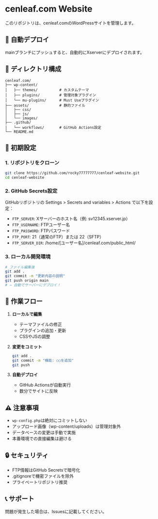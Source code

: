 # cenleaf.com Website

このリポジトリは、cenleaf.comのWordPressサイトを管理します。

## 🚀 自動デプロイ

mainブランチにプッシュすると、自動的にXserverにデプロイされます。

## 📁 ディレクトリ構成

```
cenleaf.com/
├── wp-content/
│   ├── themes/          # カスタムテーマ
│   ├── plugins/         # 管理対象プラグイン
│   └── mu-plugins/      # Must Useプラグイン
├── assets/              # 静的ファイル
│   ├── css/
│   ├── js/
│   └── images/
├── .github/
│   └── workflows/       # GitHub Actions設定
└── README.md
```

## 🔧 初期設定

### 1. リポジトリをクローン
```bash
git clone https://github.com/rocky77777777/cenleaf-website.git
cd cenleaf-website
```

### 2. GitHub Secrets設定

GitHubリポジトリの Settings > Secrets and variables > Actions で以下を設定：

- `FTP_SERVER`: Xサーバーのホスト名（例: sv12345.xserver.jp）
- `FTP_USERNAME`: FTPユーザー名
- `FTP_PASSWORD`: FTPパスワード
- `FTP_PORT`: 21（通常のFTP）または 22（SFTP）
- `FTP_SERVER_DIR`: /home/[ユーザー名]/cenleaf.com/public_html/

### 3. ローカル開発環境

```bash
# ファイル編集後
git add .
git commit -m "更新内容の説明"
git push origin main
# → 自動でサーバーにデプロイ！
```

## 📝 作業フロー

1. **ローカルで編集**
   - テーマファイルの修正
   - プラグインの追加・更新
   - CSSやJSの調整

2. **変更をコミット**
   ```bash
   git add .
   git commit -m "機能: ○○を追加"
   git push
   ```

3. **自動デプロイ**
   - GitHub Actionsが自動実行
   - 数分でサイトに反映

## ⚠️ 注意事項

- `wp-config.php`は絶対にコミットしない
- アップロード画像（wp-content/uploads）は管理対象外
- データベースの変更は手動で実施
- 本番環境での直接編集は避ける

## 🔒 セキュリティ

- FTP情報はGitHub Secretsで暗号化
- .gitignoreで機密ファイルを除外
- プライベートリポジトリ推奨

## 📞 サポート

問題が発生した場合は、Issuesに記載してください。